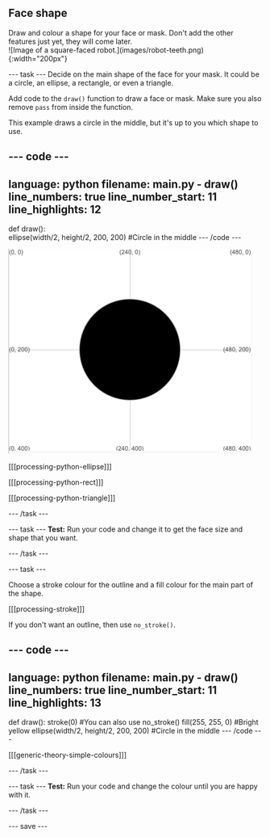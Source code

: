 ## Face shape

<div style="display: flex; flex-wrap: wrap">
<div style="flex-basis: 200px; flex-grow: 1; margin-right: 15px;">
Draw and colour a shape for your face or mask. Don't add the other features just yet, they will come later.
</div>
<div>
![Image of a square-faced robot.](images/robot-teeth.png){:width="200px"}
</div>
</div>

--- task ---
Decide on the main shape of the face for your mask. It could be a circle, an ellipse, a rectangle, or even a triangle.

Add code to the `draw()` function to draw a face or mask. Make sure you also remove `pass` from inside the function.

This example draws a circle in the middle, but it's up to you which shape to use.

--- code ---
---
language: python
filename: main.py - draw()
line_numbers: true
line_number_start: 11
line_highlights: 12
---
def draw():   
  ellipse(width/2, height/2, 200, 200) #Circle in the middle
--- /code ---

![The output area showing a black circle in the middle of the grid.](images/black-circle.png)

[[[processing-python-ellipse]]]


[[[processing-python-rect]]]


[[[processing-python-triangle]]]

--- /task ---

--- task ---
**Test:** Run your code and change it to get the face size and shape that you want.

--- /task ---

--- task ---

Choose a stroke colour for the outline and a fill colour for the main part of the shape.

[[[processing-stroke]]]

If you don't want an outline, then use `no_stroke()`.

--- code ---
---
language: python
filename: main.py - draw()
line_numbers: true
line_number_start: 11
line_highlights: 13
---
def draw():
  stroke(0) #You can also use no_stroke() 
  fill(255, 255, 0) #Bright yellow
  ellipse(width/2, height/2, 200, 200) #Circle in the middle
--- /code ---

[[[generic-theory-simple-colours]]]

--- /task ---

--- task ---
**Test:** Run your code and change the colour until you are happy with it.

--- /task ---

--- save ---
